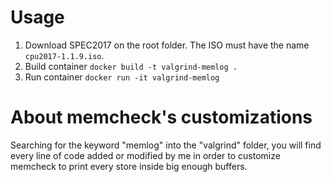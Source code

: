 # Usage
1. Download SPEC2017 on the root folder. The ISO must have the name `cpu2017-1.1.9.iso`.
2. Build container `docker build -t valgrind-memlog .`
3. Run container `docker run -it valgrind-memlog`
   
# About memcheck's customizations
Searching for the keyword "memlog" into the "valgrind" folder, you will find every line of code added or modified by me in order to customize memcheck to print every store inside big enough buffers.
